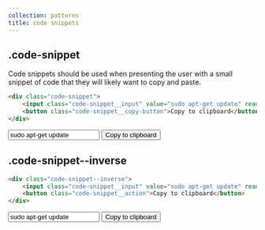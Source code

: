 ```yaml
---
collection: patterns
title: code snippets
---
```


## .code-snippet

Code snippets should be used when presenting the user with a small snippet of code that they will likely want to copy and paste.

```html
<div class="code-snippet">
    <input class="code-snippet__input" value="sudo apt-get update" readonly="readonly">
    <button class="code-snippet__copy-button">Copy to clipboard</button>
</div>
```

<div class="code-snippet">
    <input class="code-snippet__input" value="sudo apt-get update" readonly="readonly">
    <button class="code-snippet__action">Copy to clipboard</button>
</div>

## .code-snippet--inverse


```html
<div class="code-snippet--inverse">
    <input class="code-snippet__input" value="sudo apt-get update" readonly="readonly">
    <button class="code-snippet__action">Copy to clipboard</button>
</div>
```

<div class="code-snippet--inverse">
    <input class="code-snippet__input" value="sudo apt-get update" readonly="readonly">
    <button class="code-snippet__action">Copy to clipboard</button>
</div>
